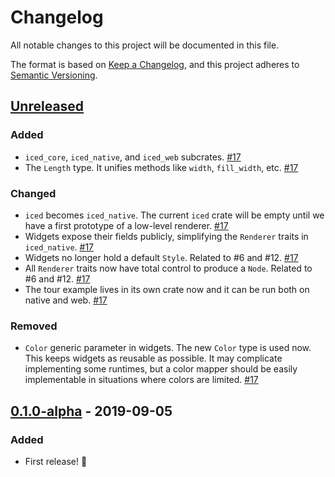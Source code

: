 # Changelog
All notable changes to this project will be documented in this file.

The format is based on [Keep a Changelog](https://keepachangelog.com/en/1.0.0/),
and this project adheres to [Semantic Versioning](https://semver.org/spec/v2.0.0.html).

## [Unreleased]
### Added
- `iced_core`, `iced_native`, and `iced_web` subcrates. [#17]
- The `Length` type. It unifies methods like `width`, `fill_width`, etc. [#17]

### Changed
- `iced` becomes `iced_native`. The current `iced` crate will be empty until we have a first prototype of a low-level renderer. [#17]
- Widgets expose their fields publicly, simplifying the `Renderer` traits in `iced_native`. [#17]
- Widgets no longer hold a default `Style`. Related to #6 and #12. [#17]
- All `Renderer` traits now have total control to produce a `Node`. Related to #6 and #12. [#17]
- The tour example lives in its own crate now and it can be run both on native and web. [#17]

### Removed
- `Color` generic parameter in widgets. The new `Color` type is used now. This keeps widgets as reusable as possible. It may complicate implementing some runtimes, but a color mapper should be easily implementable in situations where colors are limited. [#17]

[#17]: https://github.com/hecrj/iced/pull/17


## [0.1.0-alpha] - 2019-09-05
### Added
- First release! :tada:

[Unreleased]: https://github.com/hecrj/iced/compare/0.1.0-alpha...HEAD
[0.1.0-alpha]: https://github.com/hecrj/iced/releases/tag/0.1.0-alpha
